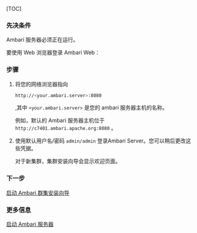 [TOC]

### 先决条件

Ambari 服务器必须正在运行。

要使用 Web 浏览器登录 Ambari Web：

### 步骤

1. 将您的网络浏览器指向

    ```bash
    http://<your.ambari.server>:8080
    ```
    
    ,其中 `<your.ambari.server>` 是您的 ambari 服务器主机的名称。
    
    例如，默认的 Ambari 服务器主机位于 `http://c7401.ambari.apache.org:8080` 。

2. 使用默认用户名/密码 `admin/admin` 登录Ambari Server。您可以稍后更改这些凭据。

    对于新集群，集群安装向导会显示欢迎页面。

### 下一步

[启动 Ambari 群集安装向导]($LaunchTheAmbariClusterInstallWizard)

### 更多信息

[启动 Ambari 服务器]($StartTheAmbariServer)
